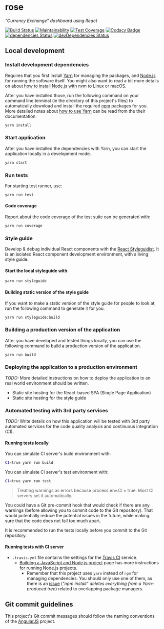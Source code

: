# rose

_“Currency Exchange” dashboard using React_

[![Build Status](https://travis-ci.org/d2s/rose.svg?branch=master)](https://travis-ci.org/d2s/rose)
[![Maintainability](https://api.codeclimate.com/v1/badges/fe6d5b787b6ab5f5e871/maintainability)](https://codeclimate.com/github/d2s/rose/maintainability)
[![Test Coverage](https://api.codeclimate.com/v1/badges/fe6d5b787b6ab5f5e871/test_coverage)](https://codeclimate.com/github/d2s/rose/test_coverage)
[![Codacy Badge](https://api.codacy.com/project/badge/Grade/2364edd47e2e4ee3a05f8aefe967e64c)](https://www.codacy.com/app/d2s/rose?utm_source=github.com&amp;utm_medium=referral&amp;utm_content=d2s/rose&amp;utm_campaign=Badge_Grade)
[![dependencies Status](https://david-dm.org/d2s/rose/status.svg)](https://david-dm.org/d2s/rose)
[![devDependencies Status](https://david-dm.org/d2s/rose/dev-status.svg)](https://david-dm.org/d2s/rose?type=dev)

## Local development

### Install development dependencies

Requires that you first install [Yarn](https://yarnpkg.com/lang/en/) for managing the packages, and [Node.js](https://nodejs.org/en/) for running the software itself. You might also want to read a bit more details on about [how to install Node.js with nvm](https://gist.github.com/d2s/372b5943bce17b964a79) to Linux or macOS.

After you have installed those, run the following command on your command line terminal (in the directory of this project's files) to automatically download and install the required [npm](https://www.npmjs.com/) packages for you. More detailed notes about [how to use Yarn](https://yarnpkg.com/en/docs/usage) can be read from the their documentation.

```sh
yarn install
```

### Start application

After you have installed the dependencies with Yarn, you can start the application locally in a development mode.

```sh
yarn start
```

### Run tests

For starting test runner, use:

```sh
yarn run test
```

#### Code coverage

Report about the code coverage of the test suite can be generated with:

```sh
yarn run coverage
```

### Style guide

Develop & debug individual React components with the [React Styleguidist](https://react-styleguidist.js.org/). It is an isolated React component development environment, with a living style guide.

#### Start the local styleguide with

```sh
yarn run styleguide
```

#### Building static version of the style guide

If you want to make a static version of the style guide for people to look at, run the following command to generate it for you.

```sh
yarn run styleguide:build
```

### Building a production version of the application

After you have developed and tested things locally, you can use the following command to build a production version of the application.

```sh
yarn run build
```

### Deploying the application to a production environment

_TODO:_ More detailed instructions on how to deploy the application to an real world environment should be written.

- Static site hosting for the React-based SPA (Single Page Application)
- Static site hosting for the style guide

### Automated testing with 3rd party services

_TODO:_ Write details on how this application will be tested with 3rd party automated services for the code quality analysis and continuous integration (CI).

#### Running tests locally

You can simulate CI server's build environment with:

```sh
CI=true yarn run build
```

You can simulate CI server's test environment with:

```sh
CI=true yarn run test
```

> Treating warnings as errors because process.env.CI = true.
> Most CI servers set it automatically.

You could have a Git pre-commit hook that would check if there are any warnings (before allowing you to commit code to the Git repository). That would potentially reduce the potential issues in the future, while making sure that the code does not fall too much apart.

It is recommended to run the tests locally before you commit to the Git repository.

#### Running tests with CI server

- `.travis.yml` file contains the settings for the [Travis CI](https://docs.travis-ci.com/user/getting-started/) service.
  - [Building a JavaScript and Node.js project](https://docs.travis-ci.com/user/languages/javascript-with-nodejs/) page has more instructions for running Node.js projects.
    - Remember that this project uses `yarn` instead of `npm` for managing dependencies. You should only use one of them, as there is an [issue](https://github.com/yarnpkg/yarn/issues/5240) (_"npm install" deletes everything from a Yarn-produced tree_) related to overlapping package managers.

## Git commit guidelines

This project's Git commit messages should follow the naming conventions of the [AngularJS](https://github.com/angular/angular.js/blob/master/DEVELOPERS.md#commits) project.
